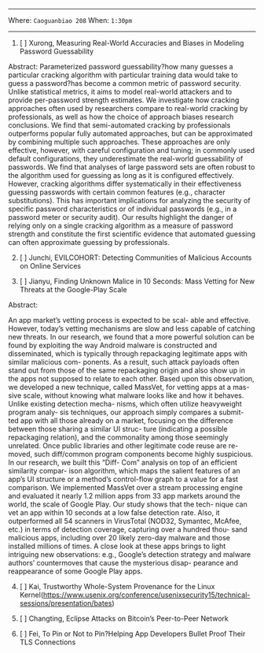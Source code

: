 ***

Where: `Caoguanbiao 208` When: `1:30pm`

***


1. [ ] Xurong, Measuring Real-World Accuracies and Biases in Modeling Password Guessability

Abstract:
Parameterized password guessability?how many guesses a particular cracking algorithm with particular training data would take to guess a password?has become a common metric of password security. Unlike statistical metrics, it aims to model real-world attackers and to provide per-password strength estimates. We investigate how cracking approaches often used by researchers compare to real-world cracking by professionals, as well as how the choice of approach biases research conclusions. We find that semi-automated cracking by professionals outperforms popular fully automated approaches, but can be approximated by combining multiple such approaches. These approaches are only effective, however, with careful configuration and tuning; in commonly used default configurations, they underestimate the real-world guessability of passwords.
We find that analyses of large password sets are often robust to the algorithm used for guessing as long as it is configured effectively. However, cracking algorithms differ systematically in their effectiveness guessing passwords with certain common features (e.g., character substitutions). This has important implications for analyzing the security of specific password characteristics or of individual passwords (e.g., in a password meter or security audit). Our results highlight the danger of relying only on a single cracking algorithm as a measure of password strength and constitute the first scientific evidence that automated guessing can often approximate guessing by professionals.

2. [ ] Junchi, EVILCOHORT: Detecting Communities of Malicious Accounts on Online Services

3. [ ] Jianyu, Finding Unknown Malice in 10 Seconds: Mass Vetting for New Threats at the Google-Play Scale 

Abstract:

An app market’s vetting process is expected to be scal- able and effective. However, today’s vetting mechanisms are slow and less capable of catching new threats. In our research, we found that a more powerful solution can be found by exploiting the way Android malware is constructed and disseminated, which is typically through repackaging legitimate apps with similar malicious com- ponents. As a result, such attack payloads often stand out from those of the same repackaging origin and also show up in the apps not supposed to relate to each other.
Based upon this observation, we developed a new technique, called MassVet, for vetting apps at a mas- sive scale, without knowing what malware looks like and how it behaves. Unlike existing detection mecha- nisms, which often utilize heavyweight program analy- sis techniques, our approach simply compares a submit- ted app with all those already on a market, focusing on the difference between those sharing a similar UI struc- ture (indicating a possible repackaging relation), and the commonality among those seemingly unrelated. Once public libraries and other legitimate code reuse are re- moved, such diff/common program components become highly suspicious. In our research, we built this “Diff- Com” analysis on top of an efficient similarity compar- ison algorithm, which maps the salient features of an app’s UI structure or a method’s control-flow graph to a value for a fast comparison. We implemented MassVet over a stream processing engine and evaluated it nearly 1.2 million apps from 33 app markets around the world, the scale of Google Play. Our study shows that the tech- nique can vet an app within 10 seconds at a low false detection rate. Also, it outperformed all 54 scanners in VirusTotal (NOD32, Symantec, McAfee, etc.) in terms of detection coverage, capturing over a hundred thou- sand malicious apps, including over 20 likely zero-day malware and those installed millions of times. A close look at these apps brings to light intriguing new observations: e.g., Google’s detection strategy and malware authors’ countermoves that cause the mysterious disap- pearance and reappearance of some Google Play apps.

4. [ ] Kai, Trustworthy Whole-System Provenance for the Linux Kernel(https://www.usenix.org/conference/usenixsecurity15/technical-sessions/presentation/bates)

5. [ ] Changting, Eclipse Attacks on Bitcoin’s Peer-to-Peer Network

6. [ ] Fei, To Pin or Not to Pin?Helping App Developers Bullet Proof Their TLS Connections

